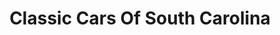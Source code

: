 ---
title: "Classic Cars Of South Carolina"
url: /gray-court/classic-cars-of-south-carolina/
shop: Autohaus
---